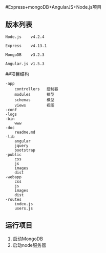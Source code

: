 #Express+mongoDB+AngularJS+Node.js项目

## 版本列表

`Node.js    v4.2.4`

`Express    v4.13.1`

`MongoDB    v3.2.3`

`Angular.js v1.5.3`

##项目结构

```
-app
    controllers   控制器
    modules       模型
    schemas       模型
    views         视图
-conf
-logs
-bin
    www   
-doc
    readme.md
-lib
    angular
    jquery
    bootstrap
-public
    css
    js
    images
    dist
-webapp
    css
    js
    images
    dist
-routes
    index.js
    users.js
```

## 运行项目

1. 启动MongoDB
2. 启动node服务器